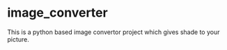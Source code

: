 # image_converter
This is a python based image convertor project which gives shade to your picture.
